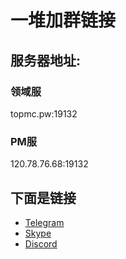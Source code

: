 # 一堆加群链接

## 服务器地址:

### 领域服

topmc.pw:19132

### PM服

120.78.76.68:19132

## 下面是链接

- [Telegram](https://t.me/dscmc)
- [Skype](https://join.skype.com/MOPMTPw1m9FE)
- [Discord](https://discord.gg/FY8FJ8G)

